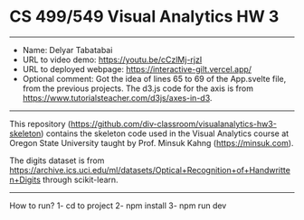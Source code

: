# CS 499/549 Visual Analytics HW 3
---
- Name: Delyar Tabatabai
- URL to video demo: https://youtu.be/cCzlMj-rjzI
- URL to deployed webpage: https://interactive-gilt.vercel.app/ 
- Optional comment: Got the idea of lines 65 to 69 of the App.svelte file, from the previous projects. The d3.js code for the axis is from https://www.tutorialsteacher.com/d3js/axes-in-d3.

---

This repository (https://github.com/div-classroom/visualanalytics-hw3-skeleton) contains the skeleton code used in the Visual Analytics course at Oregon State University taught by Prof. Minsuk Kahng (https://minsuk.com).

The digits dataset is from https://archive.ics.uci.edu/ml/datasets/Optical+Recognition+of+Handwritten+Digits through scikit-learn.

---

How to run?
1- cd to project
2- npm install
3- npm run dev


